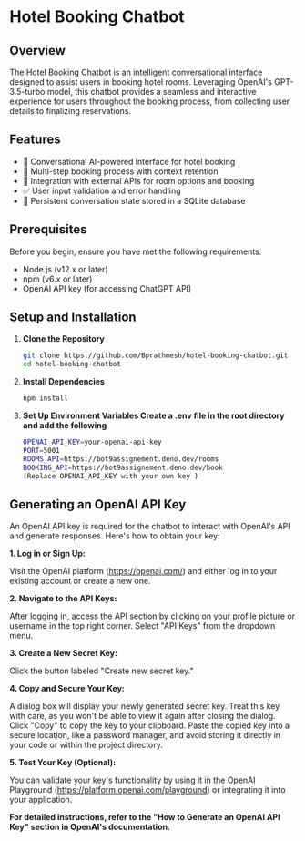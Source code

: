 # Hotel Booking Chatbot

## Overview

The Hotel Booking Chatbot is an intelligent conversational interface designed to assist users in booking hotel rooms. Leveraging OpenAI's GPT-3.5-turbo model, this chatbot provides a seamless and interactive experience for users throughout the booking process, from collecting user details to finalizing reservations.

## Features

- 🤖 Conversational AI-powered interface for hotel booking
- 🔄 Multi-step booking process with context retention
- 🔌 Integration with external APIs for room options and booking
- ✅ User input validation and error handling
- 💾 Persistent conversation state stored in a SQLite database

## Prerequisites

Before you begin, ensure you have met the following requirements:

- Node.js (v12.x or later)
- npm (v6.x or later)
- OpenAI API key (for accessing ChatGPT API)

## Setup and Installation

1. **Clone the Repository**

   ```bash
   git clone https://github.com/Bprathmesh/hotel-booking-chatbot.git
   cd hotel-booking-chatbot

2. **Install Dependencies**
    ```bash
    npm install

3. **Set Up Environment Variables
Create a .env file in the root directory and add the following**
    ```bash
    OPENAI_API_KEY=your-openai-api-key
    PORT=5001
    ROOMS_API=https://bot9assignement.deno.dev/rooms
    BOOKING_API=https://bot9assignement.deno.dev/book
    (Replace OPENAI_API_KEY with your own key )

## Generating an OpenAI API Key

An OpenAI API key is required for the chatbot to interact with OpenAI's API and generate responses. Here's how to obtain your key:

**1. Log in or Sign Up:**

Visit the OpenAI platform (https://openai.com/) and either log in to your existing account or create a new one.

**2. Navigate to the API Keys:**

After logging in, access the API section by clicking on your profile picture or username in the top right corner. Select "API Keys" from the dropdown menu.

**3. Create a New Secret Key:**

Click the button labeled "Create new secret key."

**4. Copy and Secure Your Key:**

A dialog box will display your newly generated secret key. Treat this key with care, as you won't be able to view it again after closing the dialog. Click "Copy" to copy the key to your clipboard. Paste the copied key into a secure location, like a password manager, and avoid storing it directly in your code or within the project directory.

**5. Test Your Key (Optional):**

You can validate your key's functionality by using it in the OpenAI Playground (https://platform.openai.com/playground) or integrating it into your application.

**For detailed instructions, refer to the "How to Generate an OpenAI API Key" section in OpenAI's documentation.**
